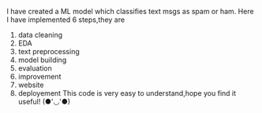 I have created a ML model which classifies text msgs as spam or ham. Here I have implemented 6 steps,they are
1. data cleaning
2. EDA
3. text preprocessing
4. model building
5. evaluation
6. improvement
7. website
8. deployement
This code is very easy to understand,hope you find it useful! (●'◡'●)
